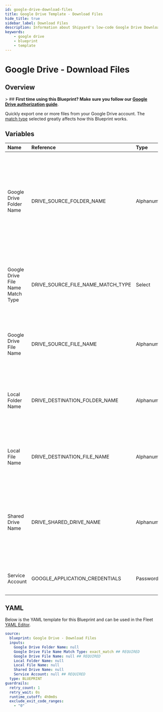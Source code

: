 ```yaml
---
id: google-drive-download-files
title: Google Drive Template - Download Files
hide_title: true
sidebar_label: Download Files
description: Information about Shipyard's low-code Google Drive Download Files blueprint. Quickly export one or more files from your Google Drive account. Once the files have downloaded, transfer them to another service or run another Vessel against the data.
keywords:
    - google drive
    - blueprint
    - template
---
```


# Google Drive - Download Files

## Overview

&gt; ## **First time using this Blueprint? Make sure you follow our [Google Drive authorization guide](https://www.shipyardapp.com/docs/blueprint-library/google-drive/google-drive-authorization/)**.

Quickly export one or more files from your Google Drive account. The [match type](https://www.shipyardapp.com/docs/reference/blueprint-library/match-type/) selected greatly affects how this Blueprint works.



## Variables

| Name | Reference | Type | Required | Default | Options | Description |
|:---|:---|:---|:---|:---|:---|:---|
| Google Drive Folder Name | DRIVE_SOURCE_FOLDER_NAME | Alphanumeric | :heavy_minus_sign: | - | - | Name of the folder where the file is stored in Google Drive. Leaving blank will place the file in the root directory of Google Drive which is inaccessible from the UI. |
| Google Drive File Name Match Type | DRIVE_SOURCE_FILE_NAME_MATCH_TYPE | Select | :white_check_mark: | `exact_match` | Exact Match: `exact_match`<br></br><br></br>Regex Match: `regex_match` | Determines if the text in &#34;Google Drive File Name&#34; will look for one file with exact match, or multiple files using regex. |
| Google Drive File Name | DRIVE_SOURCE_FILE_NAME | Alphanumeric | :white_check_mark: | - | - | Name of the target file in Google Drive. Can be regex if &#34;Match Type&#34; is set accordingly. |
| Local Folder Name | DRIVE_DESTINATION_FOLDER_NAME | Alphanumeric | :heavy_minus_sign: | - | - | Folder where the file(s) should be downloaded. Leaving blank will place the file in the home directory. |
| Local File Name | DRIVE_DESTINATION_FILE_NAME | Alphanumeric | :heavy_minus_sign: | - | - | What to name the file(s) being downloaded. If left blank, defaults to the original file name(s). |
| Shared Drive Name | DRIVE_SHARED_DRIVE_NAME | Alphanumeric | :heavy_minus_sign: | - | - | Name of the Shared Drive the sheet exists in. This field is case sensitive. Leave blank if the file does not exist in a Shared Drive. |
| Service Account | GOOGLE_APPLICATION_CREDENTIALS | Password | :white_check_mark: | - | - | JSON from a Google Cloud Service account key. |


## YAML

Below is the YAML template for this Blueprint and can be used in the Fleet [YAML Editor](../../reference/fleets.md#yaml-editor).

```yaml
source:
  blueprint: Google Drive - Download Files
  inputs:
    Google Drive Folder Name: null 
    Google Drive File Name Match Type: exact_match ## REQUIRED
    Google Drive File Name: null ## REQUIRED
    Local Folder Name: null 
    Local File Name: null 
    Shared Drive Name: null 
    Service Account: null ## REQUIRED
  type: BLUEPRINT
guardrails:
  retry_count: 1
  retry_wait: 0s
  runtime_cutoff: 4h0m0s
  exclude_exit_code_ranges:
    - "0"
```
